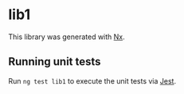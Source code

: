 # lib1

This library was generated with [Nx](https://nx.dev).

## Running unit tests

Run `ng test lib1` to execute the unit tests via [Jest](https://jestjs.io).
